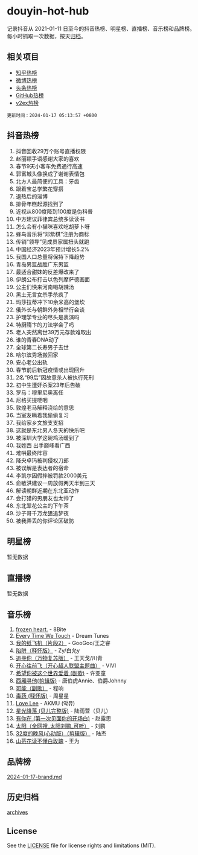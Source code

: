 # douyin-hot-hub

记录抖音从 2021-01-11 日至今的抖音热榜、明星榜、直播榜、音乐榜和品牌榜。每小时抓取一次数据，按天[归档](archives)。

## 相关项目

- [知乎热榜](https://github.com/lonnyzhang423/zhihu-hot-hub)
- [微博热榜](https://github.com/lonnyzhang423/weibo-hot-hub)
- [头条热榜](https://github.com/lonnyzhang423/toutiao-hot-hub)
- [GitHub热榜](https://github.com/lonnyzhang423/github-hot-hub)
- [v2ex热榜](https://github.com/lonnyzhang423/v2ex-hot-hub)


`更新时间：2024-01-17 05:13:57 +0800`

## 抖音热榜

1. 抖音回收29万个账号直播权限
1. 赵丽颖手语感谢大家的喜欢
1. 春节9天小客车免费通行高速
1. 郭富城头像换成了谢谢表情包
1. 北方人最简便的工具：牙齿
1. 跟着宝总学繁花穿搭
1. 退热后的淄博
1. 排骨年糕起源找到了
1. 近视从800度降到100度是伪科普
1. 中方建议菲律宾总统多读读书
1. 怎么会有小猫咪喜欢吃胡萝卜呀
1. 蜂鸟音乐将“邓紫棋”注册为商标
1. 传销“领导”见成员家属扭头就跑
1. 中国经济2023年预计增长5.2%
1. 我国人口总量将保持下降趋势
1. 青岛男篮战胜广东男篮
1. 最适合甜妹的反差爆改来了
1. 伊朗公布打击以色列摩萨德画面
1. 公主们快来河南喝胡辣汤
1. 黑土无言女杀手杀疯了
1. 玛莎拉蒂冲下10余米高的堡坎
1. 俄外长与朝鲜外务相举行会谈
1. 护理学专业的尽头是表演吗
1. 特厨隋卞的刀法学会了吗
1. 老人突然离世39万元存款难取出
1. 谁的青春DNA动了
1. 全球第二长寿男子去世
1. 哈尔滨秀场搬回家
1. 安心老公出轨
1. 春节前后新冠疫情或出现回升
1. 2名“99后”因故意杀人被执行死刑
1. 初中生遭奸杀案23年后告破
1. 罗马：穆里尼奥离任
1. 尼格买提哽咽
1. 敦煌老马解释浇给的意思
1. 当室友瞒着我偷偷复习
1. 我给家乡文旅支支招
1. 这就是东北男人冬天的快乐吧
1. 被深圳大学这碗鸡汤暖到了
1. 我姓西 出手巅峰看广西
1. 难哄最终阵容
1. 降央卓玛被判侵权刀郎
1. 被误解是表达者的宿命
1. 李凯尔因假摔被罚款2000美元
1. 俞敏洪建议一周放假两天半到三天
1. 解读朝鲜近期在东北亚动作
1. 会打猎的男朋友也太帅了
1. 东北翠花公主的下午茶
1. 沙子哥千万龙狙追梦夜
1. 被我弄丢的你评论区破防

## 明星榜

暂无数据

## 直播榜

暂无数据

## 音乐榜

1. [frozen heart.](https://sf3-cdn-tos.douyinstatic.com/obj/tos-cn-ve-2774/oIIWJfyjIACZA9zQMtnJ6hQQhFC4vhCupoRBsO) - 8Bite
1. [Every Time We Touch](https://sf86-cdn-tos.douyinstatic.com/obj/tos-cn-ve-2774/ogN6lUKQeBBfEVhIOMikG1CcJjugxk1tztZyhP) - Dream Tunes
1. [我的纸飞机（片段2）](https://sf86-cdn-tos.douyinstatic.com/obj/tos-cn-ve-2774/oM2ZrKcg2CD5AeRB2gkeXOFB1IxAGJdZPazYHf) - GooGoo/王之睿
1. [陷阱（释怀版）](https://sf86-cdn-tos.douyinstatic.com/obj/tos-cn-ve-2774/oE8C21LeZrzKLDFfQYgMzx4GAIHageG5IzayY7) - Zy/白允y
1. [追寻你（万物复苏版）](https://sf86-cdn-tos.douyinstatic.com/obj/tos-cn-ve-2774/oYeAZJsbjIDit9APmBg8u6uDUQnHmoCf3gbo74) - 王天戈/川青
1. [开心往前飞（开心超人联盟主题曲）](https://sf3-cdn-tos.douyinstatic.com/obj/tos-cn-ve-2774/9d8fb7c82cf1421fb93a9fe925275e0a) - VIVI
1. [希望你被这个世界爱着 (副歌)](https://sf6-cdn-tos.douyinstatic.com/obj/tos-cn-ve-2774/oUHCmWQfZlE3QQBKBeD8rCFLpJzPgCpImhsxMt) - 许亚童
1. [西厢寻他(剪辑版)](https://sf86-cdn-tos.douyinstatic.com/obj/tos-cn-ve-2774/oUsAVfAQKlRNxEv5qxvIB8o5qmIWUcXbzJKJhw) - 唐伯虎Annie、伯爵Johnny
1. [可能（副歌）](https://sf6-cdn-tos.douyinstatic.com/obj/tos-cn-ve-2774/cde1731888894259b333569393c2fb51) - 程响
1. [毒药 (释怀版)](https://sf3-cdn-tos.douyinstatic.com/obj/tos-cn-ve-2774/oYILMEAzspdZBIzy4frJNB8ZHPHWAhiwowd4Ad) - 周星星
1. [Love Lee](https://sf3-cdn-tos.douyinstatic.com/obj/tos-cn-ve-2774/o05GbkJGbCBTdDnMtB0fwOYgkeZp23vrWQDQBS) - AKMU (악뮤)
1. [星光降落 (贝儿完整版)](https://sf86-cdn-tos.douyinstatic.com/obj/tos-cn-ve-2774/okwB9hAwyAtsFFkFBzAX1hOOfQuIoMNs0W2Mwr) - 陆雨萱（贝儿）
1. [有你在 (第一次见面你的开场白)](https://sf86-cdn-tos.douyinstatic.com/obj/tos-cn-ve-2774/oAthrQ3ClJBfI57uBoFEgNDYtNCZ0TSYQQfxQ0) - 赵露思
1. [太阳（全网搜_太阳刘鹏_可听）](https://sf86-cdn-tos.douyinstatic.com/obj/tos-cn-ve-2774/ogWbyIQnlBFImVbeDocRdCIYtBHlbJXgfZMvgz) - 刘鹏
1. [32度的晚风(心动版）（剪辑版）](https://sf3-cdn-tos.douyinstatic.com/obj/tos-cn-ve-2774/owNyabsyWdzUulxhoJfK8IBXgp0UMQAHpvGh2B) - 陆杰
1. [山茶花读不懂白玫瑰](https://sf3-cdn-tos.douyinstatic.com/obj/tos-cn-ve-2774/osfn8B7DktrRHEPJgPCfDbw7QDQEkwC16BxZg9) - 王为

## 品牌榜

[2024-01-17-brand.md](archives/2024-01-17-brand.md)

## 历史归档

[archives](archives)

## License

See the [LICENSE](LICENSE) file for license rights and limitations (MIT).
